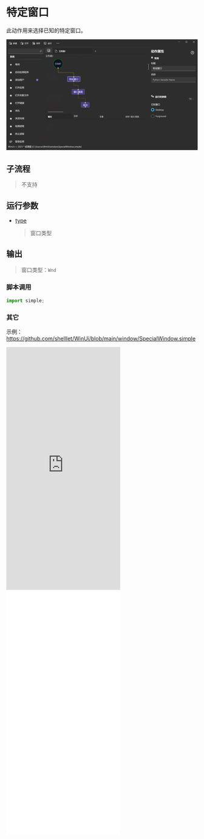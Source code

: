 # 特定窗口 
此动作用来选择已知的特定窗口。

![SpecialWindow](./images/03.png ':size=90%')

## 子流程
> 不支持

## 运行参数

* [type](./enums/KnownWindow.md)
  > 窗口类型



## 输出

> 窗口类型：`Wnd`


### 脚本调用

```python
import simple;

```

### 其它

示例：https://github.com/shelllet/WinUi/blob/main/window/SpecialWindow.simple

<iframe type="text/html" height="640px" src="https://www.youtube.com/embed/LgMOkLOsQ2U" frameborder="0"></iframe>

<iframe src="//player.bilibili.com/player.html?bvid=BV12w411U7rM&page=1&autoplay=0" height='640px' scrolling="no" frameborder="no" framespacing="0" allowfullscreen="true"></iframe>